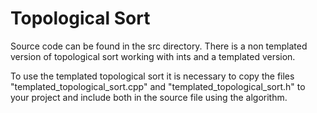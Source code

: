# Topological Sort

Source code can be found in the src directory. There is a non templated version of topological sort working with ints and a templated version. 

To use the templated topological sort it is necessary to copy the files "templated_topological_sort.cpp" and  "templated_topological_sort.h" to your project and include both in the source file using the algorithm. 
